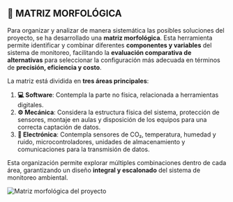 
## 🧩 MATRIZ MORFOLÓGICA

Para organizar y analizar de manera sistemática las posibles soluciones del proyecto, se ha desarrollado una **matriz morfológica**. Esta herramienta permite identificar y combinar diferentes **componentes y variables** del sistema de monitoreo, facilitando la **evaluación comparativa de alternativas** para seleccionar la configuración más adecuada en términos de **precisión, eficiencia y costo**.  

La matriz está dividida en **tres áreas principales**:

1. **💻 Software**: Contempla la parte no física, relacionada a herramientas digitales.  
2. **⚙️ Mecánica**: Considera la estructura física del sistema, protección de sensores, montaje en aulas y disposición de los equipos para una correcta captación de datos.  
3. **🔌 Electrónica**: Contempla sensores de CO₂, temperatura, humedad y ruido, microcontroladores, unidades de almacenamiento y comunicaciones para la transmisión de datos.  

Esta organización permite explorar múltiples combinaciones dentro de cada área, garantizando un diseño **integral y escalonado** del sistema de monitoreo ambiental.

![Matriz morfológica del proyecto](https://github.com/aquinoestoyxd/Proyecto_de_Ingenieria_1/blob/main/Im%C3%A1genes/Matriz.png)
